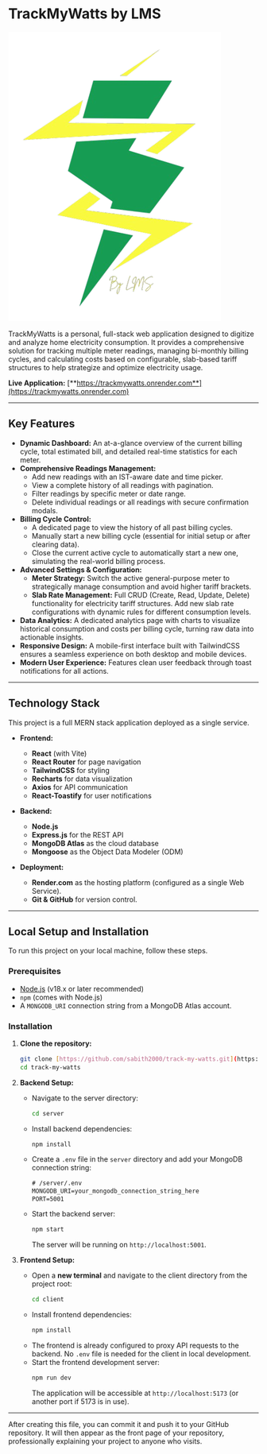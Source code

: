 # TrackMyWatts by LMS

![TrackMyWatts Logo](client/public/logo.png)

TrackMyWatts is a personal, full-stack web application designed to digitize and analyze home electricity consumption. It provides a comprehensive solution for tracking multiple meter readings, managing bi-monthly billing cycles, and calculating costs based on configurable, slab-based tariff structures to help strategize and optimize electricity usage.

**Live Application:** [**https://trackmywatts.onrender.com**](https://trackmywatts.onrender.com)

---

## Key Features

- **Dynamic Dashboard:** An at-a-glance overview of the current billing cycle, total estimated bill, and detailed real-time statistics for each meter.
- **Comprehensive Readings Management:**
    - Add new readings with an IST-aware date and time picker.
    - View a complete history of all readings with pagination.
    - Filter readings by specific meter or date range.
    - Delete individual readings or all readings with secure confirmation modals.
- **Billing Cycle Control:**
    - A dedicated page to view the history of all past billing cycles.
    - Manually start a new billing cycle (essential for initial setup or after clearing data).
    - Close the current active cycle to automatically start a new one, simulating the real-world billing process.
- **Advanced Settings & Configuration:**
    - **Meter Strategy:** Switch the active general-purpose meter to strategically manage consumption and avoid higher tariff brackets.
    - **Slab Rate Management:** Full CRUD (Create, Read, Update, Delete) functionality for electricity tariff structures. Add new slab rate configurations with dynamic rules for different consumption levels.
- **Data Analytics:** A dedicated analytics page with charts to visualize historical consumption and costs per billing cycle, turning raw data into actionable insights.
- **Responsive Design:** A mobile-first interface built with TailwindCSS ensures a seamless experience on both desktop and mobile devices.
- **Modern User Experience:** Features clean user feedback through toast notifications for all actions.

---

## Technology Stack

This project is a full MERN stack application deployed as a single service.

- **Frontend:**
    - **React** (with Vite)
    - **React Router** for page navigation
    - **TailwindCSS** for styling
    - **Recharts** for data visualization
    - **Axios** for API communication
    - **React-Toastify** for user notifications

- **Backend:**
    - **Node.js**
    - **Express.js** for the REST API
    - **MongoDB Atlas** as the cloud database
    - **Mongoose** as the Object Data Modeler (ODM)

- **Deployment:**
    - **Render.com** as the hosting platform (configured as a single Web Service).
    - **Git & GitHub** for version control.

---

## Local Setup and Installation

To run this project on your local machine, follow these steps.

### Prerequisites

- [Node.js](https://nodejs.org/) (v18.x or later recommended)
- `npm` (comes with Node.js)
- A `MONGODB_URI` connection string from a MongoDB Atlas account.

### Installation

1.  **Clone the repository:**
    ```bash
    git clone [https://github.com/sabith2000/track-my-watts.git](https://github.com/sabith2000/track-my-watts.git)
    cd track-my-watts
    ```

2.  **Backend Setup:**
    - Navigate to the server directory:
      ```bash
      cd server
      ```
    - Install backend dependencies:
      ```bash
      npm install
      ```
    - Create a `.env` file in the `server` directory and add your MongoDB connection string:
      ```
      # /server/.env
      MONGODB_URI=your_mongodb_connection_string_here
      PORT=5001
      ```
    - Start the backend server:
      ```bash
      npm start
      ```
      The server will be running on `http://localhost:5001`.

3.  **Frontend Setup:**
    - Open a **new terminal** and navigate to the client directory from the project root:
      ```bash
      cd client
      ```
    - Install frontend dependencies:
      ```bash
      npm install
      ```
    - The frontend is already configured to proxy API requests to the backend. No `.env` file is needed for the client in local development.
    - Start the frontend development server:
      ```bash
      npm run dev
      ```
      The application will be accessible at `http://localhost:5173` (or another port if 5173 is in use).

---

After creating this file, you can commit it and push it to your GitHub repository. It will then appear as the front page of your repository, professionally explaining your project to anyone who visits.